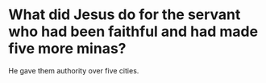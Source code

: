 # What did Jesus do for the servant who had been faithful and had made five more minas?

He gave them authority over five cities.
